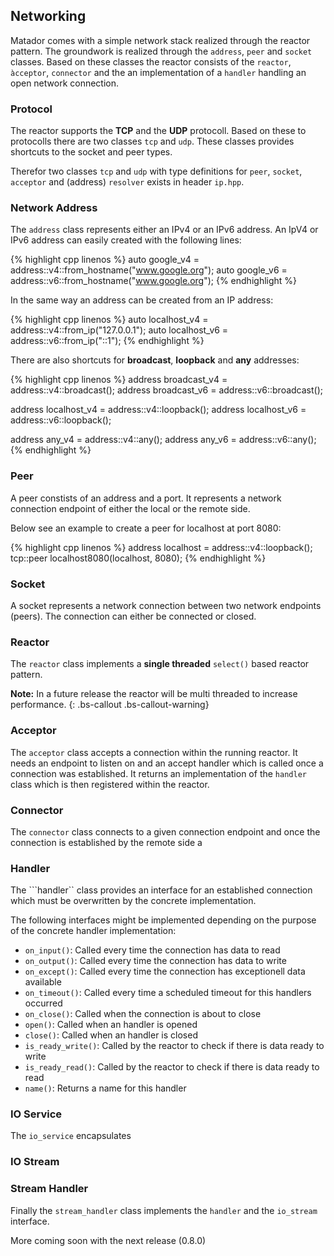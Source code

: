 ## Networking

Matador comes with a simple network stack realized through the reactor pattern. The groundwork is realized through the ```address```, ```peer``` and ```socket``` classes. Based on these classes the reactor consists of the ```reactor```, ```àcceptor```, ```connector``` and the an implementation of a ```handler``` handling an open network connection.

### Protocol

The reactor supports the __TCP__ and the __UDP__ protocoll. Based on these to protocolls there are two classes ```tcp``` and ```udp```. These classes provides shortcuts to the socket and peer types.

Therefor two classes ```tcp``` and ```udp``` with type definitions for ```peer```, ```socket```, ```acceptor``` and (address) ```resolver``` exists in header ```ip.hpp```.

### Network Address

The ```address``` class represents either an IPv4 or an IPv6 address. An IpV4 or IPv6 address can easily created with the following lines:

{% highlight cpp linenos %}
auto google_v4 = address::v4::from_hostname("www.google.org");
auto google_v6 = address::v6::from_hostname("www.google.org");
{% endhighlight %}

In the same way an address can be created from an IP address:

{% highlight cpp linenos %}
auto localhost_v4 = address::v4::from_ip("127.0.0.1");
auto localhost_v6 = address::v6::from_ip("::1");
{% endhighlight %}

There are also shortcuts for __broadcast__, __loopback__ and __any__ addresses:

{% highlight cpp linenos %}
address broadcast_v4 = address::v4::broadcast();
address broadcast_v6 = address::v6::broadcast();

address localhost_v4 = address::v4::loopback();
address localhost_v6 = address::v6::loopback();

address any_v4 = address::v4::any();
address any_v6 = address::v6::any();
{% endhighlight %}

### Peer

A peer constists of an address and a port. It represents a network connection endpoint of either the local or the remote side.

Below see an example to create a peer for localhost at port 8080:

{% highlight cpp linenos %}
address localhost = address::v4::loopback();
tcp::peer localhost8080(localhost, 8080);
{% endhighlight %}

### Socket

A socket represents a network connection between two network endpoints (peers). The connection can either be connected or closed.

### Reactor

The ```reactor``` class implements a __single threaded__ ```select()``` based reactor pattern.

**Note:** In a future release the reactor will be multi threaded to increase performance.
{: .bs-callout .bs-callout-warning}

### Acceptor

The ```acceptor``` class accepts a connection within the running reactor. It needs an endpoint to listen on and an accept handler which is called once a connection was established. It returns an implementation of
the ```handler``` class which is then registered within the reactor.

### Connector

The ```connector``` class connects to a given connection endpoint and once the connection is established by the remote side a

### Handler

The ```handler`` class provides an interface for an established connection which must be overwritten by the concrete implementation.

The following interfaces might be implemented depending on the purpose of the concrete handler implementation:

* ```on_input()```: Called every time the connection has data to read
* ```on_output()```: Called every time the connection has data to write
* ```on_except()```: Called every time the connection has exceptionell data available
* ```on_timeout()```: Called every time a scheduled timeout for this handlers occurred
* ```on_close()```: Called when the connection is about to close
* ```open()```: Called when an handler is opened
* ```close()```: Called when an handler is closed
* ```is_ready_write()```: Called by the reactor to check if there is data ready to write
* ```is_ready_read()```: Called by the reactor to check if there is data ready to read
* ```name()```: Returns a name for this handler

### IO Service

The ```io_service``` encapsulates 
### IO Stream

### Stream Handler

Finally the ```stream_handler``` class implements the ```handler``` and 
the ```io_stream``` interface.

More coming soon with the next release (0.8.0)
